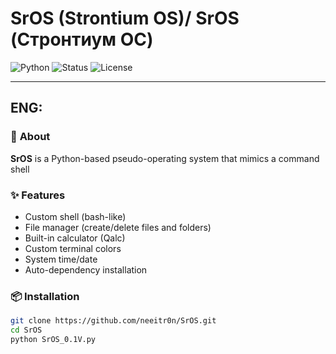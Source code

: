# SrOS (Strontium OS)/ SrOS (Стронтиум ОС)

![Python](https://img.shields.io/badge/Python-3.6+-blue?logo=python)
![Status](https://img.shields.io/badge/Status-Development-yellow)
![License](https://img.shields.io/badge/License-MIT-green)

---

## **ENG:**

### 🚀 **About**
**SrOS** is a Python-based pseudo-operating system that mimics a command shell

### ✨ **Features**
- Custom shell (bash-like)
- File manager (create/delete files and folders)
- Built-in calculator (Qalc)
- Custom terminal colors
- System time/date
- Auto-dependency installation

### 📦 **Installation**
```bash
git clone https://github.com/neeitr0n/SrOS.git
cd SrOS
python SrOS_0.1V.py
